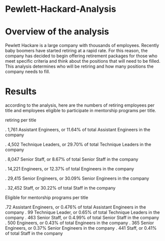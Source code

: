# Pewlett-Hackard-Analysis
# Overview of the analysis

  Pewlett Hackare is a large company with thousands of employees. Recently baby boomers have started retiring at a rapid rate. For this reason, the company has decided to begin offering retirement packages for those who meet specific criteria and think about the positions that will need to be filled. This analysis determines who will be retiring and how many positions the company needs to fill. 

# Results
according to the analysis, here are the numbers of retiring employees per title and employees eligible to participate in mentorship programs per title.

retiring per title 

  . 1,761 Assistant Engineers, or 11.64% of total Assistant Engineers in the company 
  
  . 4,502 Technique Leaders, or 29.70% of total Technique Leaders in the company
  
  . 8,047 Senior Staff, or 8.67% of total Senior Staff in the company 
  
  . 14,221 Engineers, or 12.37% of total Engineers in the company 
  
  . 29,415 Senior Engineers, or 30.09% Senior Engineers  in the company 
  
  . 32,452 Staff, or 30.22% of total Staff in the company 

Eligible for mentorship programs per title

  .72  Assistant Engineers, or 0.476%  of total Assistant Engineers in the company 
  . 99 Technique Leader, or 0.65% of total Technique Leaders in the company
  . 463 Senior Staff, or 0.4.99% of total Senior Staff in the company 
  . 500 Engineers, or 0.43% of total Engineers in the company 
  . 365 Senior Engineers, or 0.37% Senior Engineers  in the company 
  . 441 Staff, or 0.41% of total Staff in the company 

